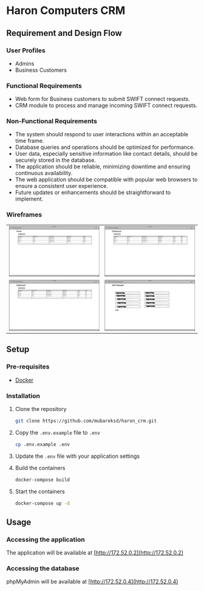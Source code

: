 # Haron Computers CRM

## Requirement and Design Flow

### User Profiles

- Admins
- Business Customers

### Functional Requirements

- Web form for Business customers to submit SWIFT connect requests. 
- CRM module to process and manage incoming SWIFT connect requests.

### Non-Functional Requirements

- The system should respond to user interactions within an acceptable time frame.
- Database queries and operations should be optimized for performance.
- User data, especially sensitive information like contact details, should be securely stored in the database.
- The application should be reliable, minimizing downtime and ensuring continuous availability.
- The web application should be compatible with popular web browsers to ensure a consistent user experience.
- Future updates or enhancements should be straightforward to implement.

### Wireframes

|                                                                 |                                                                                        |
|:---------------------------------------------------------------:|:--------------------------------------------------------------------------------------:|
|         ![](./wireframes/Home.png "http://172.52.0.2")          |      ![](./wireframes/swift_request_create.png "http://172.52.0.2/swift_request")      |
| ![](./wireframes/admin_dashboard.png "http://172.52.0.2/admin") | ![](./wireframes/swift_request_update.png "http://172.52.0.2/admin/swift_request/111") |

## Setup

### Pre-requisites

- [Docker](https://docs.docker.com/get-docker/)

### Installation

1. Clone the repository

    ```bash
    git clone https://github.com/mubareksd/haron_crm.git
    ```

2. Copy the `.env.example` file to `.env`

    ```bash
    cp .env.example .env
    ```

3. Update the `.env` file with your application settings

4. Build the containers

    ```bash
    docker-compose build
    ```

5. Start the containers

    ```bash
    docker-compose up -d
    ```

## Usage

### Accessing the application

The application will be available at [http://172.52.0.2](http://172.52.0.2)

### Accessing the database

phpMyAdmin will be available at [http://172.52.0.4](http://172.52.0.4)